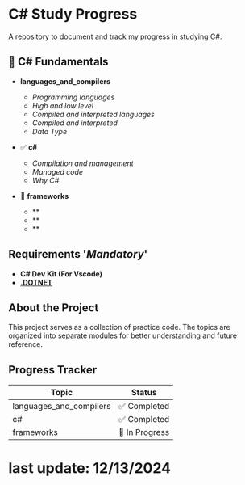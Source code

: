 # C# Study Progress

A repository to document and track my progress in studying C#.

## 🔄 C# Fundamentals
- **languages_and_compilers**
    - *Programming languages*
    - *High and low level*
    - *Compiled and interpreted languages*
    - *Compiled and interpreted*
    - *Data Type*

- ✅ **c#**
    - *Compilation and management*
    - *Managed code*
    - *Why C#*

- 🔄 **frameworks**
    - **
    - **
    - **

## Requirements '*Mandatory*'
- **C# Dev Kit (For Vscode)**
- **[.DOTNET](https://dotnet.microsoft.com/en-us/download)**

## About the Project

This project serves as a collection of practice code. The topics are organized into separate modules for better understanding and future reference.

## Progress Tracker
| Topic                      | Status          |
|----------------------------|-----------------|
| languages_and_compilers | ✅  Completed    |
| c# | ✅  Completed    |
| frameworks  | 🔄  In Progress    |


# last update: 12/13/2024